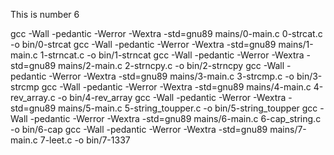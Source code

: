 This is number 6

gcc -Wall -pedantic -Werror -Wextra -std=gnu89 mains/0-main.c 0-strcat.c -o bin/0-strcat
gcc -Wall -pedantic -Werror -Wextra -std=gnu89 mains/1-main.c 1-strncat.c -o bin/1-strncat
gcc -Wall -pedantic -Werror -Wextra -std=gnu89 mains/2-main.c 2-strncpy.c -o bin/2-strncpy
gcc -Wall -pedantic -Werror -Wextra -std=gnu89 mains/3-main.c 3-strcmp.c -o bin/3-strcmp
gcc -Wall -pedantic -Werror -Wextra -std=gnu89 mains/4-main.c 4-rev_array.c -o bin/4-rev_array
gcc -Wall -pedantic -Werror -Wextra -std=gnu89 mains/5-main.c 5-string_toupper.c -o bin/5-string_toupper
gcc -Wall -pedantic -Werror -Wextra -std=gnu89 mains/6-main.c 6-cap_string.c -o bin/6-cap
gcc -Wall -pedantic -Werror -Wextra -std=gnu89 mains/7-main.c 7-leet.c -o bin/7-1337